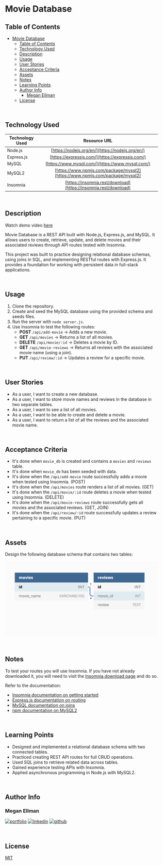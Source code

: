 # Movie Database

## Table of Contents
- [Movie Database](#movie-database)
  - [Table of Contents](#table-of-contents)
  - [Technology Used](#technology-used)
  - [Description](#description)
  - [Usage](#usage)
  - [User Stories](#user-stories)
  - [Acceptance Criteria](#acceptance-criteria)
  - [Assets](#assets)
  - [Notes](#notes)
  - [Learning Points](#learning-points)
  - [Author Info](#author-info)
    - [Megan Ellman](#megan-ellman)
  - [License](#license)

<br />

## Technology Used

| Technology Used         | Resource URL           | 
| ------------- |:-------------:| 
| Node.js | [https://nodejs.org/en/](https://nodejs.org/en/) |
| Express.js | [https://expressjs.com/](https://expressjs.com/) |
| MySQL | [https://www.mysql.com/](https://www.mysql.com/) |
| MySQL2 | [https://www.npmjs.com/package/mysql2](https://www.npmjs.com/package/mysql2) |
| Insomnia | [https://insomnia.rest/download](https://insomnia.rest/download) |

<br />

## Description 

Watch demo video [here](https://app.screencastify.com/watch/eHTe16rqqjCedwWxcOdP)

Movie Database is a REST API built with Node.js, Express.js, and MySQL. It allows users to create, retrieve, update, and delete movies and their associated reviews through API routes tested with Insomnia.

This project was built to practice designing relational database schemas, using joins in SQL, and implementing RESTful routes with Express.js. It provides a foundation for working with persistent data in full-stack applications.

<br/>

## Usage 

1. Clone the repository.
2. Create and seed the MySQL database using the provided schema and seeds files.
3. Run the server with `node server.js`.
4. Use Insomnia to test the following routes:
   - **POST** `/api/add-movie` → Adds a new movie.  
   - **GET** `/api/movies` → Returns a list of all movies.  
   - **DELETE** `/api/movie/:id` → Deletes a movie by ID.  
   - **GET** `/api/movie-reviews` → Returns all reviews with the associated movie name (using a join).  
   - **PUT** `/api/review/:id` → Updates a review for a specific movie.  

<br />

## User Stories

* As a user, I want to create a new database.  
* As a user, I want to store movie names and reviews in the database in two separate tables.  
* As a user, I want to see a list of all movies.  
* As a user, I want to be able to create and delete a movie.  
* As a user, I want to return a list of all the reviews and the associated movie name.  

<br />

## Acceptance Criteria

* It's done when `movie_db` is created and contains a `movies` and `reviews` table.  
* It's done when `movie_db` has been seeded with data.  
* It's done when the `/api/add-movie` route successfully adds a movie when tested using Insomnia. (POST)  
* It's done when the `/api/movies` route renders a list of all movies. (GET)  
* It's done when the `/api/movie/:id` route deletes a movie when tested using Insomnia. (DELETE)  
* It's done when the `/api/movie-reviews` route successfully gets all movies and the associated reviews. (GET, JOIN)  
* It's done when the `/api/review/:id` route successfully updates a review pertaining to a specific movie. (PUT)  

<br />

## Assets

Design the following database schema that contains two tables:

![The database schema includes a movies table and a reviews table, linked by the movie id.](./assets/image_1.png)

<br />

## Notes

To test your routes you will use Insomnia. If you have not already downloaded it, you will need to visit the [Insomnia download page](https://insomnia.rest/download) and do so.

Refer to the documentation:

- [Insomnia documentation on getting started](https://support.insomnia.rest/category/152-using-insomnia)  
- [Express.js documentation on routing](https://expressjs.com/en/guide/routing.html)  
- [MySQL documentation on joins](https://dev.mysql.com/doc/refman/8.0/en/join.html)  
- [npm documentation on MySQL2](https://www.npmjs.com/package/mysql2)  

<br />

## Learning Points 

- Designed and implemented a relational database schema with two connected tables.  
- Practiced creating REST API routes for full CRUD operations.  
- Used SQL joins to retrieve related data across tables.  
- Gained experience testing APIs with Insomnia.  
- Applied asynchronous programming in Node.js with MySQL2.  

<br />

## Author Info

### Megan Ellman
[![portfolio](https://img.shields.io/badge/my_portfolio-000?style=for-the-badge&logo=ko-fi&logoColor=white)](https://megellman.github.io/portfolio/)
[![linkedin](https://img.shields.io/badge/linkedin-0A66C2?style=for-the-badge&logo=linkedin&logoColor=white)](https://www.linkedin.com/in/megan-ellman/)
[![github](https://img.shields.io/badge/GitHub-%23121011.svg?logo=github&logoColor=white)](https://github.com/megellman)

<br />

## License

[MIT](https://choosealicense.com/licenses/mit/)